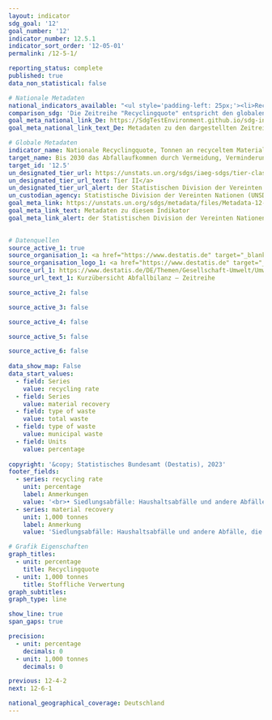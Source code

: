 ```yaml
---
layout: indicator    
sdg_goal: '12'    
goal_number: '12'    
indicator_number: 12.5.1    
indicator_sort_order: '12-05-01'    
permalink: /12-5-1/    

reporting_status: complete    
published: true    
data_non_statistical: false    

# Nationale Metadaten    
national_indicators_available: "<ul style='padding-left: 25px;'><li>Recyclingquote</li> <li> Stoffliche Verwertung</li></ul>"    
comparison_sdg: 'Die Zeitreihe "Recyclingquote" entspricht den globalen Metadaten. Die Zeitreihe "Stoffliche Verwertung" bietet zusätzliche Informationen.'    
goal_meta_national_link_De: https://SdgTestEnvironment.github.io/sdg-indicators/public/MetaDe/12.5.1.pdf
goal_meta_national_link_text_De: Metadaten zu den dargestellten Zeitreihen    

# Globale Metadaten    
indicator_name: Nationale Recyclingquote, Tonnen an recyceltem Material    
target_name: Bis 2030 das Abfallaufkommen durch Vermeidung, Verminderung, Recycling und Wiederverwendung deutlich verringern    
target_id: '12.5'    
un_designated_tier_url: https://unstats.un.org/sdgs/iaeg-sdgs/tier-classification/'    
un_designated_tier_url_text: Tier II</a>    
un_designated_tier_url_alert: der Statistischen Division der Vereinten Nationen    
un_custodian_agency: Statistische Division der Vereinten Nationen (UNSD)<br>Umweltprogramm der Vereinten Nationen (UNEP)    
goal_meta_link: https://unstats.un.org/sdgs/metadata/files/Metadata-12-05-01.pdf    
goal_meta_link_text: Metadaten zu diesem Indikator    
goal_meta_link_alert: der Statistischen Division der Vereinten Nationen    
    

# Datenquellen
source_active_1: true
source_organisation_1: <a href="https://www.destatis.de" target="_blank"> Statistisches Bundesamt (Destatis) </a>
source_organisation_logo_1: <a href="https://www.destatis.de" target="_blank"><img src="https://g205sdgs.github.io/sdg-indicators/public/OrgImgDe/destatis.png" alt="Logo destatis" style="height:60px; width:148px"/></a>
source_url_1: https://www.destatis.de/DE/Themen/Gesellschaft-Umwelt/Umwelt/Abfallwirtschaft/Tabellen/liste-abfallbilanz-kurzuebersicht.html
source_url_text_1: Kurzübersicht Abfallbilanz – Zeitreihe

source_active_2: false

source_active_3: false

source_active_4: false

source_active_5: false

source_active_6: false
    
data_show_map: False    
data_start_values: 
  - field: Series
    value: recycling rate
  - field: Series
    value: material recovery
  - field: type of waste
    value: total waste
  - field: type of waste
    value: municipal waste
  - field: Units
    value: percentage    
    
copyright: '&copy; Statistisches Bundesamt (Destatis), 2023'    
footer_fields:
  - series: recycling rate
    unit: percentage
    label: Anmerkungen
    value: '<br>• Siedlungsabfälle: Haushaltsabfälle und andere Abfälle, die aufgrund ihrer Beschaffenheit oder Zusammensetzung den Abfällen aus Haushalten ähnlich sind, z.B. hausmüllähnliche Gewerbeabfälle, Marktabfälle, Straßenkehricht.<br>• Recyclingquote: Anteil des Inputs aller mit dem Verfahren "Stoffliche Verwertung" eingestuften Behandlungsanlagen am Abfallaufkommen insgesamt.'
  - series: material recovery
    unit: 1,000 tonnes
    label: Anmerkung
    value: 'Siedlungsabfälle: Haushaltsabfälle und andere Abfälle, die aufgrund ihrer Beschaffenheit oder Zusammensetzung den Abfällen aus Haushalten ähnlich sind, z.B. hausmüllähnliche Gewerbeabfälle, Marktabfälle, Straßenkehricht.'    

# Grafik Eigenschaften    
graph_titles:
  - unit: percentage
    title: Recyclingquote
  - unit: 1,000 tonnes
    title: Stoffliche Verwertung
graph_subtitles:    
graph_type: line    

show_line: true
span_gaps: true

precision:
  - unit: percentage
    decimals: 0
  - unit: 1,000 tonnes
    decimals: 0    

previous: 12-4-2    
next: 12-6-1    

national_geographical_coverage: Deutschland    
---
```


<span></span>